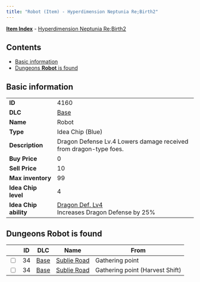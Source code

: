 ```yaml
---
title: "Robot (Item) - Hyperdimension Neptunia Re;Birth2"
---
```


[**Item Index**](/neptunia/rb2/item/index.html) - [Hyperdimension Neptunia Re;Birth2](/neptunia/rb2)

## Contents

- [Basic information](#basic-information)
- [Dungeons **Robot** is found](#dungeons-robot-is-found)

## Basic information

|   |   |
| -- | -- |
| **ID** | 4160 |
| **DLC** | [Base](/neptunia/rb2/dlc/0-base.html) |
| **Name** | Robot |
| **Type** | Idea Chip (Blue) |
| **Description** | Dragon Defense Lv.4 Lowers damage received from dragon-type foes. |
| **Buy Price** | 0 |
| **Sell Price** | 10 |
| **Max inventory** | 99 |
| **Idea Chip level** | 4 |
| **Idea Chip ability** | [Dragon Def. Lv4](/neptunia/rb2/ability/0-9559-dragon-def-lv4.html)<br />Increases Dragon Defense by 25% |

## Dungeons **Robot** is found

|    | ID | DLC | Name | From |
| -- | -- | --- | ---- | ---- |
| <input type="checkbox" id="rb2-dungeon-0-34" class="trackbox" /> | 34 | [Base](/neptunia/rb2/dlc/0-base.html) | [Sublie Road](/neptunia/rb2/dungeon/0-34-sublie-road.html) | Gathering point |
| <input type="checkbox" id="rb2-dungeon-0-34" class="trackbox" /> | 34 | [Base](/neptunia/rb2/dlc/0-base.html) | [Sublie Road](/neptunia/rb2/dungeon/0-34-sublie-road.html) | Gathering point (Harvest Shift) |